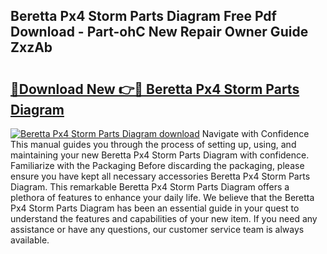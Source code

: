 ## Beretta Px4 Storm Parts Diagram Free Pdf Download - Part-ohC New Repair Owner Guide ZxzAb

# <h2><a href="http://dfm8yk.blite.top/?on=Beretta+Px4+Storm+Parts+Diagram">🔗Download New 👉🔴 Beretta Px4 Storm Parts Diagram</a></h2>

[![Beretta Px4 Storm Parts Diagram download](https://i.imgur.com/lujVjoI.png)](http://dfm8yk.blite.top/?on=Beretta+Px4+Storm+Parts+Diagram)
Navigate with Confidence This manual guides you through the process of setting up, using, and maintaining your new Beretta Px4 Storm Parts Diagram with confidence. Familiarize with the Packaging Before discarding the packaging, please ensure you have kept all necessary accessories Beretta Px4 Storm Parts Diagram. This remarkable Beretta Px4 Storm Parts Diagram offers a plethora of features to enhance your daily life. We believe that the Beretta Px4 Storm Parts Diagram has been an essential guide in your quest to understand the features and capabilities of your new item. If you need any assistance or have any questions, our customer service team is always available.
